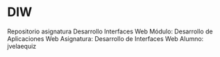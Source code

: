 # DIW
Repositorio asignatura Desarrollo Interfaces Web
Módulo: Desarrollo de Aplicaciones Web
Asignatura: Desarrollo de Interfaces Web
Alumno: jvelaequiz
